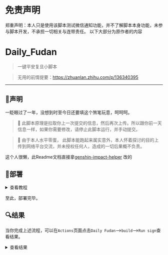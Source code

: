 
# 免责声明
郑重声明：本人只是使用该脚本测试微信通知功能，并不了解脚本本身功能，未参与脚本开发，不承担一切相关与连带责任。
以下大部分为原作者的内容

# Daily_Fudan
> 一键平安复旦小脚本
> 

> 无用的前情提要：https://zhuanlan.zhihu.com/p/136340395
>
>


---

## 💭声明
一眨眼过了一年，没想到时至今日还要填这个煞笔玩意，呵呵呵。


> 🔺 此脚本原理是拉取你上一次提交的信息，然后再次上传。所以跟你前一天信息一样，如果你需要修改，请停止此脚本运行，并手动提交。
> 

> 🛑 由于本人水平零蛋， 此脚本能跑起来属实意外，本人怀着探讨的目的上传到网络平台交流，并未授权任何人，造成的一切后果概不负责。


这个人很懒，此Readme文档直接拿[genshin-impact-helper](https://github.com/y1ndan/genshin-impact-helper)
改的

## 📐部署
<details>
<summary>查看教程</summary>

- 项目地址：[github/daily_fudan](https://github.com/Limourli-liu/daily_fudan)
- 点击右上角`Fork`到自己的账号下

![fork](https://i.loli.net/2020/10/28/qpXowZmIWeEUyrJ.png)

- 将仓库默认分支设置为 master 分支


### 3. 添加 账号密码 至 Secrets

- 回到项目页面，依次点击`Settings`-->`Secrets`-->`New secret`

![new-secret.png](https://i.loli.net/2020/10/28/sxTuBFtRvzSgUaA.png)

- 建立名为`FUDAN`的 secret，值为`学号`+`(空格)`+`密码`，最后点击`Add secret`
- secret名字必须为`FUDAN`！
- secret名字必须为`FUDAN`！
- secret名字必须为`FUDAN`！
- 如果要开启成功填写的通知，在 http://iyuu.cn/ 申请token 然后在密码后面+ `(空格)`+`token`
- `学号`+`(空格)`+`密码`+ `(空格)`+`token`
- 如果要开启验证码识别，在 http://www.kuaishibie.cn/ 注册账号
  然后在token后面 + `(空格)`+`uname` + `(空格)`+`pwd`
- `学号`+`(空格)`+`密码`+ `(空格)`+`token`+`(空格)`+`uname` + `(空格)`+`pwd`

### 4. 启用 Actions

> Actions 默认为关闭状态，Fork 之后需要手动执行一次，若成功运行其才会激活。

返回项目主页面，点击上方的`Actions`，再点击左侧的`Daily Fudan`，再点击`Run workflow`
    
![run](https://i.loli.net/2020/10/28/5ylvgdYf9BDMqAH.png)

</details>

至此，部署完毕。

## 🔍结果

当你完成上述流程，可以在`Actions`页面点击`Daily Fudan`-->`build`-->`Run sign`查看结果。

<details>
<summary>查看结果</summary>

### 签到成功

如果成功，会输出类似`成功`的信息：


### 签到失败

如果失败，会输出类似`啥`的信息：


同时你会收到一封来自GitHub、标题为`Run failed: Daily Fudan - master`的邮件。

</details>







